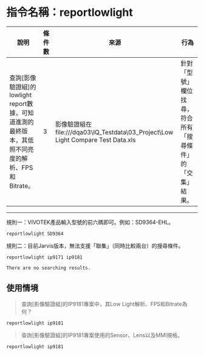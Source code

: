 # 指令名稱：reportlowlight

| 說明 | 條件數 | 來源 | 行為 |
| --- | --- | --- | --- |
| 查詢\[影像驗證組\]的lowlight report數據，可知道進測的最終版本，其低照不同亮度的解析、FPS和Bitrate。 | 3 | 影像驗證組在 file:///dqa03\IQ\_Testdata\03\_Project\Low Light Compare Test Data.xls | 針對「型號」欄位找尋，符合所有「搜尋條件」的「交集」結果。 |

---

規則一：VIVOTEK產品輸入型號的前六碼即可。例如：SD9364-EHL。

```
reportlowlight SD9364
```

規則二：目前Jarvis版本，無法支援「聯集」（同時比較兩台）的搜尋條件。

```
reportlowlight ip9171 ip9181

There are no searching results.
```

## 使用情境

> 查詢\[影像驗證組\]的IP9181專案中，其Low Light解析、FPS和Bitrate為何？

```
reportlowlight ip9181
```

> 查詢\[影像驗證組\]的IP9181專案使用的Sensor、Lens以及MMI規格。

```
reportlowlight ip9181
```



